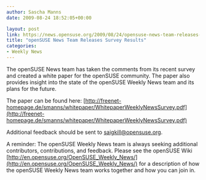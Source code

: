 ```yaml
---
author: Sascha Manns
date: 2009-08-24 18:52:05+00:00

layout: post
link: https://news.opensuse.org/2009/08/24/opensuse-news-team-releases-survey-results/
title: "openSUSE News Team Releases Survey Results"
categories:
- Weekly News
---
```

The openSUSE News team has taken the comments from its recent survey and created a white paper for the openSUSE community. The paper also provides insight into the state of the openSUSE Weekly News team and its plans for the future.

The paper can be found here: [http://freenet-homepage.de/smanns/whitepaper/WhitepaperWeeklyNewsSurvey.pdf](http://freenet-homepage.de/smanns/whitepaper/WhitepaperWeeklyNewsSurvey.pdf)

Additional feedback should be sent to saigkill@opensuse.org.

A reminder: The openSUSE Weekly News team is always seeking additional contributors, contributions, and feedback. Please see the openSUSE Wiki [http://en.opensuse.org/OpenSUSE_Weekly_News/](http://en.opensuse.org/OpenSUSE_Weekly_News/) for a description of how the openSUSE Weekly News team works together and how you can join in.		
